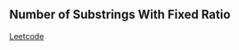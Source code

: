 ## Number of Substrings With Fixed Ratio
[Leetcode](https://leetcode.com/problems/number-of-substrings-with-fixed-ratio)
